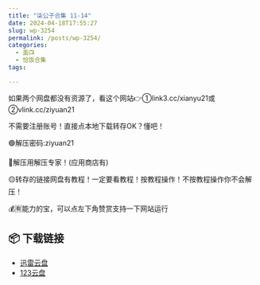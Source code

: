 ```yaml
---
title: "柒公子合集 11-14"
date: 2024-04-18T17:55:27
slug: wp-3254
permalink: /posts/wp-3254/
categories:
  - 盖📺
  - 恰饭合集
tags:

---
```


如果两个网盘都没有资源了，看这个网站👉①link3.cc/xianyu21或②vlink.cc/ziyuan21

不需要注册账号！直接点本地下载转存OK？懂吧！

🟢解压密码:ziyuan21

🔵解压用解压专家！(应用商店有)

🟡转存的链接网盘有教程！一定要看教程！按教程操作！不按教程操作你不会解压！

💰🈶能力的宝，可以点左下角赞赏支持一下网站运行

## 📦 下载链接
- [迅雷云盘](https://blziyuan21.com/pay-download/3254?key=82e9a64735&down_id=0)
- [123云盘](https://blziyuan21.com/pay-download/3254?key=82e9a64735&down_id=1)

